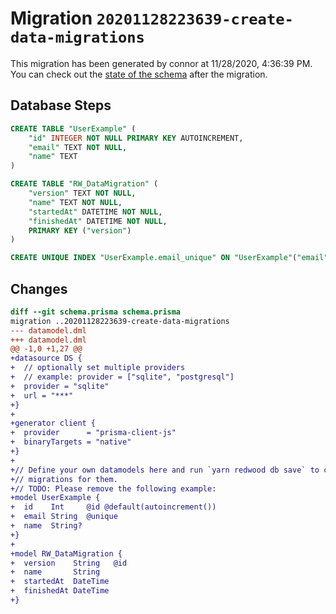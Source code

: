 # Migration `20201128223639-create-data-migrations`

This migration has been generated by connor at 11/28/2020, 4:36:39 PM.
You can check out the [state of the schema](./schema.prisma) after the migration.

## Database Steps

```sql
CREATE TABLE "UserExample" (
    "id" INTEGER NOT NULL PRIMARY KEY AUTOINCREMENT,
    "email" TEXT NOT NULL,
    "name" TEXT
)

CREATE TABLE "RW_DataMigration" (
    "version" TEXT NOT NULL,
    "name" TEXT NOT NULL,
    "startedAt" DATETIME NOT NULL,
    "finishedAt" DATETIME NOT NULL,
    PRIMARY KEY ("version")
)

CREATE UNIQUE INDEX "UserExample.email_unique" ON "UserExample"("email")
```

## Changes

```diff
diff --git schema.prisma schema.prisma
migration ..20201128223639-create-data-migrations
--- datamodel.dml
+++ datamodel.dml
@@ -1,0 +1,27 @@
+datasource DS {
+  // optionally set multiple providers
+  // example: provider = ["sqlite", "postgresql"]
+  provider = "sqlite"
+  url = "***"
+}
+
+generator client {
+  provider      = "prisma-client-js"
+  binaryTargets = "native"
+}
+
+// Define your own datamodels here and run `yarn redwood db save` to create
+// migrations for them.
+// TODO: Please remove the following example:
+model UserExample {
+  id    Int     @id @default(autoincrement())
+  email String  @unique
+  name  String?
+}
+
+model RW_DataMigration {
+  version    String   @id
+  name       String
+  startedAt  DateTime
+  finishedAt DateTime
+}
```


